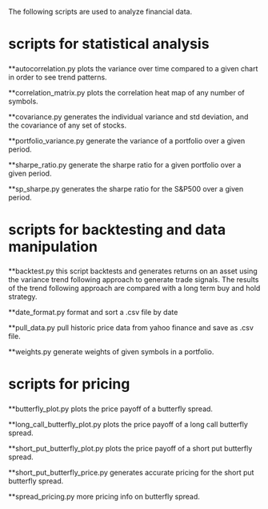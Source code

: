 The following scripts are used to analyze financial data.

#####
# scripts for statistical analysis
#####

**autocorrelation.py plots the variance over time compared to a given chart in order to see trend patterns.

**correlation_matrix.py plots the correlation heat map of any number of symbols.

**covariance.py generates the individual variance and std deviation, and the covariance of any set of stocks.

**portfolio_variance.py generate the variance of a portfolio over a given period.

**sharpe_ratio.py generate the sharpe ratio for a given portfolio over a given period.

**sp_sharpe.py generates the sharpe ratio for the S&P500 over a given period.

#####
# scripts for backtesting and data manipulation
#####

**backtest.py this script backtests and generates returns on an asset using the variance trend following approach to generate trade signals. The results of the trend following approach are compared with a long term buy and hold strategy.

**date_format.py format and sort a .csv file by date

**pull_data.py pull historic price data from yahoo finance and save as .csv file.

**weights.py generate weights of given symbols in a portfolio.

#####
# scripts for pricing
#####

**butterfly_plot.py plots the price payoff of a butterfly spread.

**long_call_butterfly_plot.py plots the price payoff of a long call butterfly spread.

**short_put_butterfly_plot.py plots the price payoff of a short put butterfly spread.

**short_put_butterfly_price.py generates accurate pricing for the short put butterfly spread.

**spread_pricing.py more pricing info on butterfly spread.